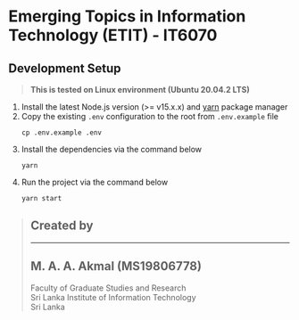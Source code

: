 # Emerging Topics in Information Technology (ETIT) - IT6070

## Development Setup

> **This is tested on Linux environment (Ubuntu 20.04.2 LTS)**

1. Install the latest Node.js version (>= v15.x.x) and [yarn](https://yarnpkg.com/) package manager
2. Copy the existing `.env` configuration to the root from `.env.example` file
   ```properties
   cp .env.example .env
   ```
3. Install the dependencies via the command below
   ```properties
   yarn
   ```
4. Run the project via the command below
   ```properties
   yarn start
   ```

> ## Created by
>
> ---
>
> ## **M. A. A. Akmal (MS19806778)**  
> Faculty of Graduate Studies and Research  
> Sri Lanka Institute of Information Technology  
> Sri Lanka
